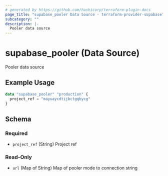 ```yaml
---
# generated by https://github.com/hashicorp/terraform-plugin-docs
page_title: "supabase_pooler Data Source - terraform-provider-supabase"
subcategory: ""
description: |-
  Pooler data source
---
```


# supabase_pooler (Data Source)

Pooler data source

## Example Usage

```terraform
data "supabase_pooler" "production" {
  project_ref = "mayuaycdtijbctgqbycg"
}
```

<!-- schema generated by tfplugindocs -->
## Schema

### Required

- `project_ref` (String) Project ref

### Read-Only

- `url` (Map of String) Map of pooler mode to connection string
